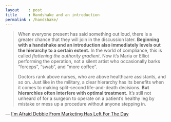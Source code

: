 ```yaml
---
layout    : post
title     : Handshake and an introduction
permalink : /handshake/
---
```


> When everyone present has said something out loud, there is a greater chance that they will join in the discussion later. **Beginning with a handshake and an introduction also immediately levels out the hierarchy to a certain extent.** In the world of compliance, this is called _flattening the authority gradient_. Now it’s Maria or Elliot performing the operation, not a silent artist who occasionally barks “forceps”, “swab”, and “more coffee”.
> 
> Doctors rank above nurses, who are above healthcare assistants, and so on. Just like in the military, a clear hierarchy has its benefits when it comes to making split-second life-and-death decisions. **But hierarchies often interfere with optimal treatment.** It’s still not unheard of for a surgeon to operate on a patient’s healthy leg by mistake or mess up a procedure without anyone stepping in.

&mdash; [I'm Afraid Debbie From Marketing Has Left For The Day](https://www.goodreads.com/book/show/46157312-i-m-afraid-debbie-from-marketing-has-left-for-the-day)